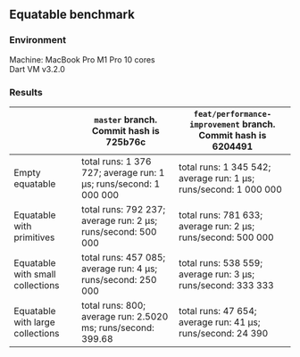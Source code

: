 ## Equatable benchmark

### Environment
Machine: MacBook Pro M1 Pro 10 cores\
Dart VM v3.2.0

### Results 

|  | `master` branch. Commit hash is 725b76c | `feat/performance-improvement` branch. Commit hash is 6204491 |
|---|---|---|
| Empty equatable |  total runs:  1 376 727;    average run:          1 μs; runs/second:  1 000 000 | total runs: 1 345 542; average run: 1 μs; runs/second: 1 000 000 |
| Equatable with primitives |  total runs:    792 237; average run: 2 μs; runs/second:    500 000 | total runs:    781 633; average run:          2 μs; runs/second:    500 000 |
| Equatable with small collections | total runs:    457 085; average run:          4 μs; runs/second:    250 000 | total runs:    538 559; average run:          3 μs; runs/second:    333 333 |
| Equatable with large collections | total runs:        800; average run:     2.5020 ms; runs/second:     399.68 | total runs:     47 654; average run:         41 μs; runs/second:     24 390 |
